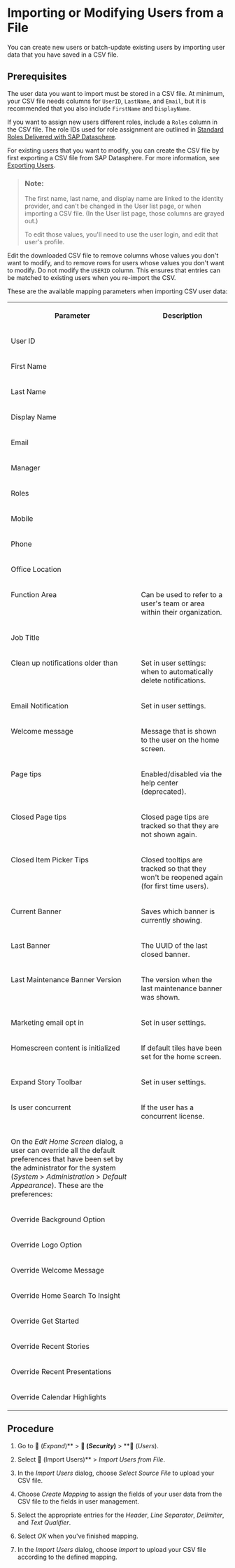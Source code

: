 <!-- loiob2698dab33ea4487849a06ae40d8669a -->

<link rel="stylesheet" type="text/css" href="../css/sap-icons.css"/>

# Importing or Modifying Users from a File

You can create new users or batch-update existing users by importing user data that you have saved in a CSV file.



## Prerequisites

The user data you want to import must be stored in a CSV file. At minimum, your CSV file needs columns for `UserID`, `LastName`, and `Email`, but it is recommended that you also include `FirstName` and `DisplayName`.

If you want to assign new users different roles, include a `Roles` column in the CSV file. The role IDs used for role assignment are outlined in [Standard Roles Delivered with SAP Datasphere](standard-roles-delivered-with-sap-datasphere-a50a51d.md).

For existing users that you want to modify, you can create the CSV file by first exporting a CSV file from SAP Datasphere. For more information, see [Exporting Users](exporting-users-e227d3c.md).

> ### Note:  
> The first name, last name, and display name are linked to the identity provider, and can't be changed in the User list page, or when importing a CSV file. \(In the User list page, those columns are grayed out.\)
> 
> To edit those values, you'll need to use the user login, and edit that user's profile.

Edit the downloaded CSV file to remove columns whose values you don't want to modify, and to remove rows for users whose values you don't want to modify. Do not modify the `USERID` column. This ensures that entries can be matched to existing users when you re-import the CSV.

These are the available mapping parameters when importing CSV user data:


<table>
<tr>
<th valign="top">

Parameter

</th>
<th valign="top">

Description

</th>
</tr>
<tr>
<td valign="top">

User ID

</td>
<td valign="top">

 

</td>
</tr>
<tr>
<td valign="top">

First Name

</td>
<td valign="top">

 

</td>
</tr>
<tr>
<td valign="top">

Last Name

</td>
<td valign="top">

 

</td>
</tr>
<tr>
<td valign="top">

Display Name

</td>
<td valign="top">

 

</td>
</tr>
<tr>
<td valign="top">

Email

</td>
<td valign="top">

 

</td>
</tr>
<tr>
<td valign="top">

Manager

</td>
<td valign="top">

 

</td>
</tr>
<tr>
<td valign="top">

Roles

</td>
<td valign="top">

 

</td>
</tr>
<tr>
<td valign="top">

Mobile

</td>
<td valign="top">

 

</td>
</tr>
<tr>
<td valign="top">

Phone

</td>
<td valign="top">

 

</td>
</tr>
<tr>
<td valign="top">

Office Location

</td>
<td valign="top">

 

</td>
</tr>
<tr>
<td valign="top">

Function Area

</td>
<td valign="top">

Can be used to refer to a user's team or area within their organization.

</td>
</tr>
<tr>
<td valign="top">

Job Title

</td>
<td valign="top">

 

</td>
</tr>
<tr>
<td valign="top">

Clean up notifications older than

</td>
<td valign="top">

Set in user settings: when to automatically delete notifications.

</td>
</tr>
<tr>
<td valign="top">

Email Notification

</td>
<td valign="top">

Set in user settings.

</td>
</tr>
<tr>
<td valign="top">

Welcome message

</td>
<td valign="top">

Message that is shown to the user on the home screen.

</td>
</tr>
<tr>
<td valign="top">

Page tips

</td>
<td valign="top">

Enabled/disabled via the help center \(deprecated\).

</td>
</tr>
<tr>
<td valign="top">

Closed Page tips

</td>
<td valign="top">

Closed page tips are tracked so that they are not shown again.

</td>
</tr>
<tr>
<td valign="top">

Closed Item Picker Tips

</td>
<td valign="top">

Closed tooltips are tracked so that they won't be reopened again \(for first time users\).

</td>
</tr>
<tr>
<td valign="top">

Current Banner

</td>
<td valign="top">

Saves which banner is currently showing.

</td>
</tr>
<tr>
<td valign="top">

Last Banner

</td>
<td valign="top">

The UUID of the last closed banner.

</td>
</tr>
<tr>
<td valign="top">

Last Maintenance Banner Version

</td>
<td valign="top">

The version when the last maintenance banner was shown.

</td>
</tr>
<tr>
<td valign="top">

Marketing email opt in

</td>
<td valign="top">

Set in user settings.

</td>
</tr>
<tr>
<td valign="top">

Homescreen content is initialized

</td>
<td valign="top">

If default tiles have been set for the home screen.

</td>
</tr>
<tr>
<td valign="top">

Expand Story Toolbar

</td>
<td valign="top">

Set in user settings.

</td>
</tr>
<tr>
<td valign="top">

Is user concurrent

</td>
<td valign="top">

If the user has a concurrent license.

</td>
</tr>
<tr>
<td valign="top">

On the *Edit Home Screen* dialog, a user can override all the default preferences that have been set by the administrator for the system \(*System* \> *Administration* \> *Default Appearance*\). These are the preferences:

</td>
<td valign="top">

 

</td>
</tr>
<tr>
<td valign="top">

Override Background Option

</td>
<td valign="top">

 

</td>
</tr>
<tr>
<td valign="top">

Override Logo Option

</td>
<td valign="top">

 

</td>
</tr>
<tr>
<td valign="top">

Override Welcome Message

</td>
<td valign="top">

 

</td>
</tr>
<tr>
<td valign="top">

Override Home Search To Insight

</td>
<td valign="top">

 

</td>
</tr>
<tr>
<td valign="top">

Override Get Started

</td>
<td valign="top">

 

</td>
</tr>
<tr>
<td valign="top">

Override Recent Stories

</td>
<td valign="top">

 

</td>
</tr>
<tr>
<td valign="top">

Override Recent Presentations

</td>
<td valign="top">

 

</td>
</tr>
<tr>
<td valign="top">

Override Calendar Highlights

</td>
<td valign="top">

 

</td>
</tr>
</table>



<a name="loiob2698dab33ea4487849a06ae40d8669a__steps_i5x_qnh_5q"/>

## Procedure

1.  Go to <span class="FPA-icons-V3"></span> \(*Expand*\)** \> **<span class="FPA-icons-V3"></span> \(*Security*\)** \> **<span class="FPA-icons-V3"></span> \(*Users*\).

2.  Select <span class="FPA-icons-V3"></span> \(Import Users\)** \> *Import Users from File*.

3.  In the *Import Users* dialog, choose *Select Source File* to upload your CSV file.

4.  Choose *Create Mapping* to assign the fields of your user data from the CSV file to the fields in user management.

5.  Select the appropriate entries for the *Header*, *Line Separator*, *Delimiter*, and *Text Qualifier*.

6.  Select *OK* when you've finished mapping.

7.  In the *Import Users* dialog, choose *Import* to upload your CSV file according to the defined mapping.


